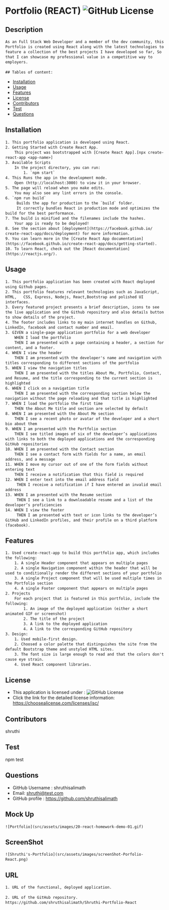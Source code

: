 # Portfolio (REACT) ![GitHub License](https://shields.io/badge/license-ISC-brightgreen)

## Description
    As an Full Stack Web Developer and a member of the dev community, this Portfolio is created using React along with the latest technologies to feature a collection of the best projects I have developed so far, So that I can showcase my professional value in a competitive way to employers.

    ## Tables of content:
  * [Installation](#installation)
  * [Usage](#usage)
  * [Features](#features)
  * [License](#license)
  * [Contributors](#contributors)
  * [Test](#test)
  * [Questions](#questions)

  ## Installation
    1. This portfolio application is developed using React.
    2. Getting Started with Create React App.
        This project was bootstrapped with [Create React App].[npx create-react-app <app-name>]
    3. Available Scripts
        In the project directory, you can run:
            1. `npm start`
    4. This Runs the app in the development mode.
        Open (http://localhost:3000) to view it in your browser.
    5. The page will reload when you make edits.
        You may also see any lint errors in the console.
    6. `npm run build`
         Builds the app for production to the `build` folder.
         It correctly bundles React in production mode and optimizes the build for the best performance.
    7. The build is minified and the filenames include the hashes.
        Your app is ready to be deployed!
    8. See the section about [deployment](https://facebook.github.io/   create-react-app/docs/deployment) for more information.
    9. You can learn more in the [Create React App documentation](https://facebook.github.io/create-react-app/docs/getting-started).
    10. To learn React, check out the [React documentation](https://reactjs.org/).

## Usage 
    1. This portfolio application has been created with React deployed using Github pages.
    2. This portfolio features relevant technologies such as JavaScript, HTML,   CSS, Express, Nodejs, React,Bootstrap and polished UI interfaces.
    3. Every featured project presents a brief description, icons to see the live application and the Github repository and also details button to show details of the project.
    4. The footer includes links to my main internet handles on Github, LinkedIn, facebook and contact number and email.
    3. GIVEN a single-page application portfolio for a web developer
        WHEN I load the portfolio
        THEN I am presented with a page containing a header, a section for content, and a footer.
    4. WHEN I view the header
        THEN I am presented with the developer's name and navigation with titles corresponding to different sections of the portfolio
    5. WHEN I view the navigation titles
        THEN I am presented with the titles About Me, Portfolio, Contact, and Resume, and the title corresponding to the current section is highlighted
    6. WHEN I click on a navigation title
        THEN I am presented with the corresponding section below the navigation without the page reloading and that title is highlighted
    7. WHEN I load the portfolio the first time
        THEN the About Me title and section are selected by default
    8. WHEN I am presented with the About Me section
        THEN I see a recent photo or avatar of the developer and a short bio about them
    9. WHEN I am presented with the Portfolio section
        THEN I see titled images of six of the developer’s applications with links to both the deployed applications and the corresponding GitHub repositories
    10. WHEN I am presented with the Contact section
        THEN I see a contact form with fields for a name, an email address, and a message
    11. WHEN I move my cursor out of one of the form fields without entering text
        THEN I receive a notification that this field is required
    12. WHEN I enter text into the email address field
         THEN I receive a notification if I have entered an invalid email address
    13. WHEN I am presented with the Resume section
         THEN I see a link to a downloadable resume and a list of the developer’s proficiencies
    14. WHEN I view the footer
         THEN I am presented with text or icon links to the developer’s GitHub and LinkedIn profiles, and their profile on a third platform (facebook).

## Features
    1. Used create-react-app to build this portfolio app, which includes the following:
        1. A single Header component that appears on multiple pages
        2. A single Navigation component within the header that will be used to conditionally render the different sections of your portfolio
        3. A single Project component that will be used multiple times in the Portfolio section
        4. A single Footer component that appears on multiple pages
    2. Projects
        For each project that is featured in this portfolio, include the following:
            1. An image of the deployed application (either a short animated GIF or screenshot)
            2. The title of the project
            3. A link to the deployed application
            4. A link to the corresponding GitHub repository
    3. Design:
        1. Used mobile-first design.
        2. Choosed a color palette that distinguishes the site from the default Bootstrap theme and unstyled HTML sites. 
        3. The font size is large enough to read and that the colors don't cause eye strain.
        4. Used React component libraries. 
    
## License  
* This application is licensed under : ![GitHub License](https://shields.io/badge/license-ISC-brightgreen)
* Click the link for the detailed license information: https://choosealicense.com/licenses/isc/

## Contributors
shruthi

## Test
npm test

## Questions
  * GitHub Username : shruthisalimath
  * Email: shruthi@test.com
  * GitHub profile : https://github.com/shruthisalimath 


## Mock Up
    ![Portfolio](src/assets/images/20-react-homework-demo-01.gif)

## ScreenShot
    ![Shruthi's-Portfolio](src/assets/images/screenShot-Porfolio-React.png)

## URL
    1. URL of the functional, deployed application.

    2. URL of the GitHub repository.
    https://github.com/shruthisalimath/Shruthi-Portfolio-React



